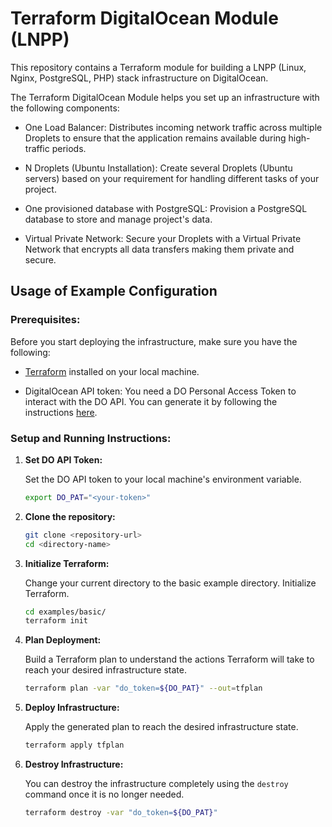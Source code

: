 # Terraform DigitalOcean Module (LNPP)

This repository contains a Terraform module for building a LNPP (Linux, Nginx, PostgreSQL, PHP) stack infrastructure on DigitalOcean.

The Terraform DigitalOcean Module helps you set up an infrastructure with the following components: 

* One Load Balancer: Distributes incoming network traffic across multiple Droplets to ensure that the application remains available during high-traffic periods.

* N Droplets (Ubuntu Installation): Create several Droplets (Ubuntu servers) based on your requirement for handling different tasks of your project.

* One provisioned database with PostgreSQL: Provision a PostgreSQL database to store and manage project's data.

* Virtual Private Network: Secure your Droplets with a Virtual Private Network that encrypts all data transfers making them private and secure.

## Usage of Example Configuration

### Prerequisites:

Before you start deploying the infrastructure, make sure you have the following:

* [Terraform](https://www.terraform.io/downloads.html) installed on your local machine.
  
* DigitalOcean API token: You need a DO Personal Access Token to interact with the DO API. You can generate it by following the instructions [here](https://docs.digitalocean.com/reference/api/create-personal-access-token/).

### Setup and Running Instructions:

1. **Set DO API Token:**

    Set the DO API token to your local machine's environment variable.

    ```bash
    export DO_PAT="<your-token>"
    ```

2. **Clone the repository:**
   
    ```bash
    git clone <repository-url>
    cd <directory-name>
    ```

3. **Initialize Terraform:**

    Change your current directory to the basic example directory. Initialize Terraform.

    ```bash
    cd examples/basic/
    terraform init
    ```

4. **Plan Deployment:**

    Build a Terraform plan to understand the actions Terraform will take to reach your desired infrastructure state.

    ```bash
    terraform plan -var "do_token=${DO_PAT}" --out=tfplan
    ```

5. **Deploy Infrastructure:**

    Apply the generated plan to reach the desired infrastructure state.

    ```bash
    terraform apply tfplan
    ```

6. **Destroy Infrastructure:**

    You can destroy the infrastructure completely using the `destroy` command once it is no longer needed.

    ```bash
    terraform destroy -var "do_token=${DO_PAT}"
    ```
